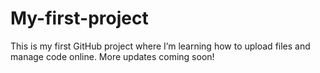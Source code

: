 # My-first-project
This is my first GitHub project where I’m learning how to upload files and manage code online. More updates coming soon!
